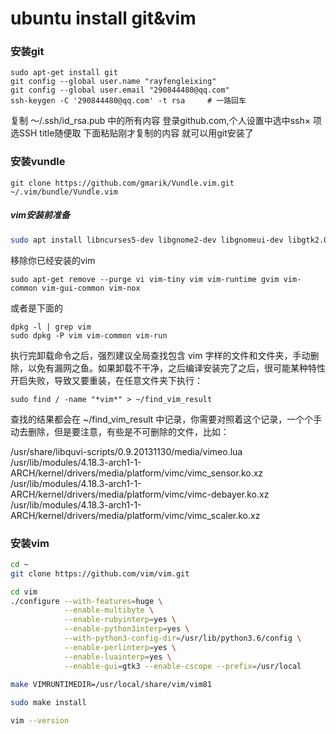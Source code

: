 # ubuntu install git&vim

### 安装git

```
sudo apt-get install git
git config --global user.name "rayfengleixing"
git config --global user.email "290844480@qq.com"
ssh-keygen -C '290844480@qq.com' -t rsa     # 一路回车
```

复制 ～/.ssh/id_rsa.pub 中的所有内容
登录github.com,个人设置中选中ssh× 项
选SSH title随便取
下面粘贴刚才复制的内容
就可以用git安装了

### 安装vundle

```
git clone https://github.com/gmarik/Vundle.vim.git ~/.vim/bundle/Vundle.vim
```

##### vim安装前准备

```sh
sudo apt install libncurses5-dev libgnome2-dev libgnomeui-dev libgtk2.0-dev libatk1.0-dev libbonoboui2-dev libcairo2-dev libx11-dev libxpm-dev libxt-dev python-dev python3-dev ruby-dev lua5.1 liblua5.1-dev libperl-dev
```

移除你已经安装的vim

```shell
sudo apt-get remove --purge vi vim-tiny vim vim-runtime gvim vim-common vim-gui-common vim-nox
```

或者是下面的

```shell
dpkg -l | grep vim
sudo dpkg -P vim vim-common vim-run
```

执行完卸载命令之后，强烈建议全局查找包含 vim 字样的文件和文件夹，手动删除，以免有漏网之鱼。如果卸载不干净，之后编译安装完了之后，很可能某种特性开启失败，导致又要重装，在任意文件夹下执行：

```shell
sudo find / -name "*vim*" > ~/find_vim_result
```

查找的结果都会在 ~/find_vim_result 中记录，你需要对照着这个记录，一个个手动去删除，但是要注意，有些是不可删除的文件，比如：

/usr/share/libquvi-scripts/0.9.20131130/media/vimeo.lua 
/usr/lib/modules/4.18.3-arch1-1-ARCH/kernel/drivers/media/platform/vimc/vimc_sensor.ko.xz 
/usr/lib/modules/4.18.3-arch1-1-ARCH/kernel/drivers/media/platform/vimc/vimc-debayer.ko.xz 
/usr/lib/modules/4.18.3-arch1-1-ARCH/kernel/drivers/media/platform/vimc/vimc_scaler.ko.xz

### 安装vim

```sh
cd ~
git clone https://github.com/vim/vim.git

cd vim
./configure --with-features=huge \
            --enable-multibyte \
            --enable-rubyinterp=yes \
            --enable-python3interp=yes \
            --with-python3-config-dir=/usr/lib/python3.6/config \
            --enable-perlinterp=yes \
            --enable-luainterp=yes \
            --enable-gui=gtk3 --enable-cscope --prefix=/usr/local
            
make VIMRUNTIMEDIR=/usr/local/share/vim/vim81

sudo make install

vim --version
```

